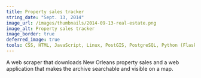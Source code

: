 ```yaml
---
title: Property sales tracker
string_date: "Sept. 13, 2014"
image_url: /images/thumbnails/2014-09-13-real-estate.png
image_alt: Property sales tracker
image_border: true
deferred_image: true
tools: CSS, HTML, JavaScript, Linux, PostGIS, PostgreSQL, Python (Flask), Selenium
---
```

A web scraper that downloads New Orleans property sales
and a web application that makes the archive searchable and visible on a map.
